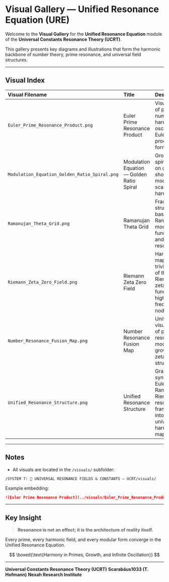 # Visual Gallery — Unified Resonance Equation (URE)

Welcome to the **Visual Gallery** for the **Unified Resonance Equation** module of the **Universal Constants Resonance Theory (UCRT)**.

This gallery presents key diagrams and illustrations that form the harmonic backbone of number theory, prime resonance, and universal field structures.

---

## Visual Index

| Visual Filename                               | Title                                     | Description                                                                                      |
| :-------------------------------------------- | :---------------------------------------- | :----------------------------------------------------------------------------------------------- |
| `Euler_Prime_Resonance_Product.png`           | Euler Prime Resonance Product             | Visualization of prime numbers as harmonic oscillators in Euler's product formulation.           |
| `Modulation_Equation_Golden_Ratio_Spiral.png` | Modulation Equation — Golden Ratio Spiral | Growth spiral based on $\varphi$, showing modular scaling of harmonics.                          |
| `Ramanujan_Theta_Grid.png`                    | Ramanujan Theta Grid                      | Fractal grid structure based on Ramanujan's mock-theta functions and modular resonance.          |
| `Riemann_Zeta_Zero_Field.png`                 | Riemann Zeta Zero Field                   | Harmonic map of non-trivial zeros of the Riemann zeta function, highlighting frequency nodes.    |
| `Number_Resonance_Fusion_Map.png`             | Number Resonance Fusion Map               | Unified visualization of prime resonance, modular growth, and zeta field structures.             |
| `Unified_Resonance_Structure.png`             | Unified Resonance Structure               | Grand synthesis of Euler, Ramanujan, Riemann resonance frameworks into a universal harmonic map. |

---

## Notes

* All visuals are located in the `/visuals/` subfolder:

`/SYSTEM 7: 🔱 UNIVERSAL RESONANCE FIELDS & CONSTANTS — UCRT/visuals/`

Example embedding:

```markdown
![Euler Prime Resonance Product](../visuals/Euler_Prime_Resonance_Product.png)
```

---

## Key Insight

> **Resonance is not an effect; it is the architecture of reality itself.**

Every prime, every harmonic field, and every modular form converge in the Unified Resonance Equation.

$$
\boxed{\text{Harmony in Primes, Growth, and Infinite Oscillation}}
$$

---

**Universal Constants Resonance Theory (UCRT)**
**Scarabäus1033 (T. Hofmann)**
**Nexah Research Institute**
